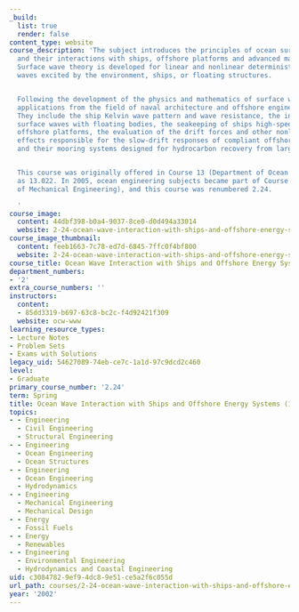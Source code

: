 ```yaml
---
_build:
  list: true
  render: false
content_type: website
course_description: 'The subject introduces the principles of ocean surface waves
  and their interactions with ships, offshore platforms and advanced marine vehicles.
  Surface wave theory is developed for linear and nonlinear deterministic and random
  waves excited by the environment, ships, or floating structures.


  Following the development of the physics and mathematics of surface waves, several
  applications from the field of naval architecture and offshore engineering are addressed.
  They include the ship Kelvin wave pattern and wave resistance, the interaction of
  surface waves with floating bodies, the seakeeping of ships high-speed vessels and
  offshore platforms, the evaluation of the drift forces and other nonlinear wave
  effects responsible for the slow-drift responses of compliant offshore platforms
  and their mooring systems designed for hydrocarbon recovery from large water depths.


  This course was originally offered in Course 13 (Department of Ocean Engineering)
  as 13.022. In 2005, ocean engineering subjects became part of Course 2 (Department
  of Mechanical Engineering), and this course was renumbered 2.24.

  '
course_image:
  content: 44dbf398-b0a4-9037-8ce0-d0d494a33014
  website: 2-24-ocean-wave-interaction-with-ships-and-offshore-energy-systems-13-022-spring-2002
course_image_thumbnail:
  content: feeb1663-7c78-ed7d-6845-7ffc0f4bf800
  website: 2-24-ocean-wave-interaction-with-ships-and-offshore-energy-systems-13-022-spring-2002
course_title: Ocean Wave Interaction with Ships and Offshore Energy Systems (13.022)
department_numbers:
- '2'
extra_course_numbers: ''
instructors:
  content:
  - 85dd3319-b697-63c8-bc2c-f4d92421f309
  website: ocw-www
learning_resource_types:
- Lecture Notes
- Problem Sets
- Exams with Solutions
legacy_uid: 54627089-74eb-ce7c-1a1d-97c9dcd2c460
level:
- Graduate
primary_course_number: '2.24'
term: Spring
title: Ocean Wave Interaction with Ships and Offshore Energy Systems (13.022)
topics:
- - Engineering
  - Civil Engineering
  - Structural Engineering
- - Engineering
  - Ocean Engineering
  - Ocean Structures
- - Engineering
  - Ocean Engineering
  - Hydrodynamics
- - Engineering
  - Mechanical Engineering
  - Mechanical Design
- - Energy
  - Fossil Fuels
- - Energy
  - Renewables
- - Engineering
  - Environmental Engineering
  - Hydrodynamics and Coastal Engineering
uid: c3084782-9ef9-4dc8-9e51-ce5a2f6c055d
url_path: courses/2-24-ocean-wave-interaction-with-ships-and-offshore-energy-systems-13-022-spring-2002
year: '2002'
---
```

